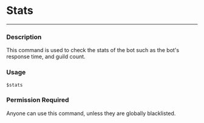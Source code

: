 # Stats
---
### Description
This command is used to check the stats of the bot such as the bot's response time, and guild count.
### Usage
```
$stats
```

### Permission Required
Anyone can use this command, unless they are globally blacklisted.
